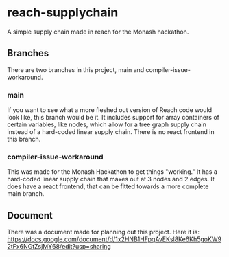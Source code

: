 # reach-supplychain
A simple supply chain made in reach for the Monash hackathon.

## Branches
There are two branches in this project, main and compiler-issue-workaround.  

### main
If you want to see what a more fleshed out version of Reach code would look like, this branch would be it. It includes support for array containers of certain variables, like nodes, which allow for a tree graph supply chain instead of a hard-coded linear supply chain. There is no react frontend in this branch.

### compiler-issue-workaround
This was made for the Monash Hackathon to get things "working." It has a hard-coded linear supply chain that maxes out at 3 nodes and 2 edges. It does have a react frontend, that can be fitted towards a more complete main branch.

## Document
There was a document made for planning out this project. Here it is:
https://docs.google.com/document/d/1x2HNB1HFpgAvEKsl8Ke6Kh5goKW92tFx6NGtZsjMY68/edit?usp=sharing

